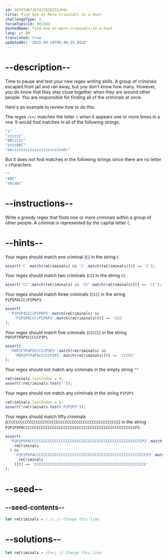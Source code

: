 ```yaml
---
id: 587d7db7367417b2b2512b9c
title: Find One or More Criminals in a Hunt
challengeType: 1
forumTopicId: 301343
dashedName: find-one-or-more-criminals-in-a-hunt
lang: pt-BR
translated: true
updatedAt: '2025-09-29T05:49:25.053Z'
---
```


# --description--

Time to pause and test your new regex writing skills. A group of criminals escaped from jail and ran away, but you don't know how many. However, you do know that they stay close together when they are around other people. You are responsible for finding all of the criminals at once.

Here's an example to review how to do this:

The regex `/z+/` matches the letter `z` when it appears one or more times in a row. It would find matches in all of the following strings:

```js
"z"
"zzzzzz"
"ABCzzzz"
"zzzzABC"
"abczzzzzzzzzzzzzzzzzzzzzabc"
```

But it does not find matches in the following strings since there are no letter `z` characters:

```js
""
"ABC"
"abcabc"
```

# --instructions--

Write a greedy regex that finds one or more criminals within a group of other people. A criminal is represented by the capital letter `C`.

# --hints--

Your regex should match one criminal (`C`) in the string `C`

```js
assert('C'.match(reCriminals) && 'C'.match(reCriminals)[0] == 'C');
```

Your regex should match two criminals (`CC`) in the string `CC`

```js
assert('CC'.match(reCriminals) && 'CC'.match(reCriminals)[0] == 'CC');
```

Your regex should match three criminals (`CCC`) in the string `P1P5P4CCCcP2P6P3`.

```js
assert(
  'P1P5P4CCCcP2P6P3'.match(reCriminals) &&
    'P1P5P4CCCcP2P6P3'.match(reCriminals)[0] == 'CCC'
);
```

Your regex should match five criminals (`CCCCC`) in the string `P6P2P7P4P5CCCCCP3P1`

```js
assert(
  'P6P2P7P4P5CCCCCP3P1'.match(reCriminals) &&
    'P6P2P7P4P5CCCCCP3P1'.match(reCriminals)[0] == 'CCCCC'
);
```

Your regex should not match any criminals in the empty string `""`

```js
reCriminals.lastIndex = 0;
assert(!reCriminals.test(''));
```

Your regex should not match any criminals in the string `P1P2P3`

```js
reCriminals.lastIndex = 0;
assert(!reCriminals.test('P1P2P3'));
```

Your regex should match fifty criminals (`CCCCCCCCCCCCCCCCCCCCCCCCCCCCCCCCCCCCCCCCCCCCCCCCCC`) in the string `P2P1P5P4CCCCCCCCCCCCCCCCCCCCCCCCCCCCCCCCCCCCCCCCCCCCCCCCCCP3`.

```js
assert(
  'P2P1P5P4CCCCCCCCCCCCCCCCCCCCCCCCCCCCCCCCCCCCCCCCCCCCCCCCCCP3'.match(
    reCriminals
  ) &&
    'P2P1P5P4CCCCCCCCCCCCCCCCCCCCCCCCCCCCCCCCCCCCCCCCCCCCCCCCCCP3'.match(
      reCriminals
    )[0] == 'CCCCCCCCCCCCCCCCCCCCCCCCCCCCCCCCCCCCCCCCCCCCCCCCCC'
);
```

# --seed--

## --seed-contents--

```js
let reCriminals = /./; // Change this line
```

# --solutions--

```js
let reCriminals = /C+/; // Change this line
```
